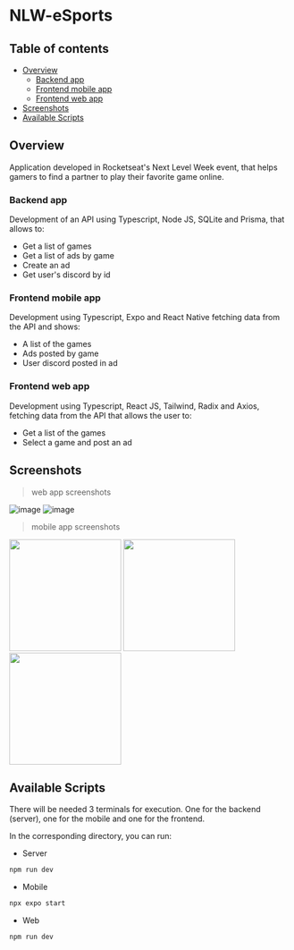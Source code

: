 # NLW-eSports

## Table of contents

- [Overview](#overview)
  - [Backend app](#backend-app)
  - [Frontend mobile app](#frontend-mobile-app)
  - [Frontend web app](#frontend-web-app)
 - [Screenshots](#screenshots)
 - [Available Scripts](#available-scripts)
  
## Overview

Application developed in Rocketseat's Next Level Week event, that helps gamers to find a partner to play their favorite game online.

 ### Backend app
 
Development of an API using Typescript, Node JS, SQLite and Prisma, that allows to:
- Get a list of games
- Get a list of ads by game
- Create an ad
- Get user's discord by id

 ### Frontend mobile app

Development using Typescript, Expo and React Native fetching data from the API and shows:
  - A list of the games
  - Ads posted by game
  - User discord posted in ad

 ### Frontend web app
 
Development using Typescript, React JS, Tailwind, Radix and Axios, fetching data from the API that allows the user to:
  - Get a list of the games
  - Select a game and post an ad


## Screenshots
  
  > web app screenshots

  ![image](https://user-images.githubusercontent.com/91629999/192654952-084e4672-b9ec-480c-bf09-4863ffd50d75.png)
  ![image](https://user-images.githubusercontent.com/91629999/192654993-930a4030-b04e-4b84-9732-34f1ecc86180.png)
  
  > mobile app screenshots
  
<img src="https://user-images.githubusercontent.com/91629999/192654683-cb3ab6a3-e794-4b46-9a32-0b882796e927.jpeg" width="200"/> <img src="https://user-images.githubusercontent.com/91629999/192654758-fd7c8d24-4bd9-49d8-b05c-2e8e034af7fa.jpeg" width="200"/>  <img src="https://user-images.githubusercontent.com/91629999/192654813-0492cd9f-1522-4b4a-b865-715dba89146c.jpeg" width="200"/>


## Available Scripts

There will be needed 3 terminals for execution. One for the backend (server), one for the mobile and one for the frontend.

In the corresponding directory, you can run:

   - Server
   ```sh
   npm run dev
   ```
   
   - Mobile
   ```sh
   npx expo start
   ```
   
   - Web
   ```sh
   npm run dev
   ```



  




